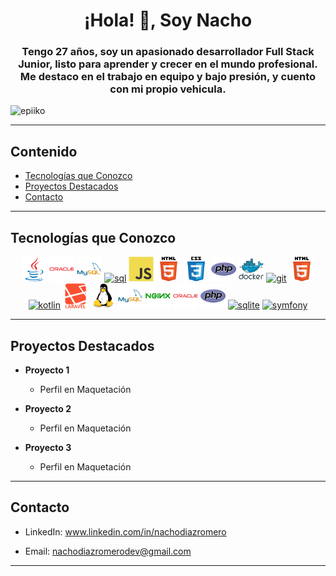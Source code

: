 <h1 align="center">¡Hola! 👋, Soy Nacho</h1>
<h3 align="center"><h3 align="center">Tengo 27 años, soy un apasionado desarrollador Full Stack Junior, listo para aprender y crecer en el mundo profesional. Me destaco en el trabajo en equipo y bajo presión, y cuento con mi propio vehicula.</h3></h3>

<p align="left"> <img src="https://komarev.com/ghpvc/?username=epiiko&label=Profile%20views&color=0e75b6&style=flat" alt="epiiko" /> </p>

---

## Contenido

- [Tecnologías que Conozco](#tecnologías-que-conozco)
- [Proyectos Destacados](#proyectos-destacados)
- [Contacto](#contacto)

---

## Tecnologías que Conozco

<p align="center">
  <a href="#java"><img src="https://raw.githubusercontent.com/devicons/devicon/master/icons/java/java-original.svg" alt="java" width="40" height="40" /></a>
  <a href="#oracle"><img src="https://raw.githubusercontent.com/devicons/devicon/master/icons/oracle/oracle-original.svg" alt="oracle" width="40" height="40" /></a>
  <a href="#mysql"><img src="https://raw.githubusercontent.com/devicons/devicon/master/icons/mysql/mysql-original-wordmark.svg" alt="mysql" width="40" height="40" /></a>
  <a href="#sql"><img src="https://www.vectorlogo.zone/logos/sqlite/sqlite-icon.svg" alt="sql" width="40" height="40" /></a>
  <a href="#javascript"><img src="https://raw.githubusercontent.com/devicons/devicon/master/icons/javascript/javascript-original.svg" alt="javascript" width="40" height="40" /></a>
  <a href="#html5"><img src="https://raw.githubusercontent.com/devicons/devicon/master/icons/html5/html5-original-wordmark.svg" alt="html5" width="40" height="40" /></a>
  <a href="#css3"><img src="https://raw.githubusercontent.com/devicons/devicon/master/icons/css3/css3-original-wordmark.svg" alt="css3" width="40" height="40" /></a>
  <a href="#php"><img src="https://raw.githubusercontent.com/devicons/devicon/master/icons/php/php-original.svg" alt="php" width="40" height="40" /></a>
  <a href="#docker"><img src="https://raw.githubusercontent.com/devicons/devicon/master/icons/docker/docker-original-wordmark.svg" alt="docker" width="40" height="40" /></a>
  <a href="#git"><img src="https://www.vectorlogo.zone/logos/git-scm/git-scm-icon.svg" alt="git" width="40" height="40" /></a>
  <a href="#html5"><img src="https://raw.githubusercontent.com/devicons/devicon/master/icons/html5/html5-original-wordmark.svg" alt="html5" width="40" height="40" /></a>
  <a href="#kotlin"><img src="https://www.vectorlogo.zone/logos/kotlinlang/kotlinlang-icon.svg" alt="kotlin" width="40" height="40" /></a>
  <a href="#laravel"><img src="https://raw.githubusercontent.com/devicons/devicon/master/icons/laravel/laravel-plain-wordmark.svg" alt="laravel" width="40" height="40" /></a>
  <a href="#linux"><img src="https://raw.githubusercontent.com/devicons/devicon/master/icons/linux/linux-original.svg" alt="linux" width="40" height="40" /></a>
  <a href="#mysql"><img src="https://raw.githubusercontent.com/devicons/devicon/master/icons/mysql/mysql-original-wordmark.svg" alt="mysql" width="40" height="40" /></a>
  <a href="#nginx"><img src="https://raw.githubusercontent.com/devicons/devicon/master/icons/nginx/nginx-original.svg" alt="nginx" width="40" height="40" /></a>
  <a href="#oracle"><img src="https://raw.githubusercontent.com/devicons/devicon/master/icons/oracle/oracle-original.svg" alt="oracle" width="40" height="40" /></a>
  <a href="#php"><img src="https://raw.githubusercontent.com/devicons/devicon/master/icons/php/php-original.svg" alt="php" width="40" height="40" /></a>
  <a href="#sqlite"><img src="https://www.vectorlogo.zone/logos/sqlite/sqlite-icon.svg" alt="sqlite" width="40" height="40" /></a>
  <a href="#symfony"><img src="https://symfony.com/logos/symfony_black_03.svg" alt="symfony" width="40" height="40" /></a>
</p>

---

## Proyectos Destacados

- **Proyecto 1**
  - Perfil en Maquetación

- **Proyecto 2**
  - Perfil en Maquetación

- **Proyecto 3**
  - Perfil en Maquetación

---

## Contacto

- LinkedIn: www.linkedin.com/in/nachodiazromero


- Email: nachodiazromerodev@gmail.com

---
